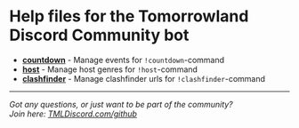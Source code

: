# Help files for the Tomorrowland Discord Community bot

- [**countdown**](countdown) - Manage events for `!countdown`-command
- [**host**](host) - Manage host genres for `!host`-command
- [**clashfinder**](clashfinder) - Manage clashfinder urls for `!clashfinder`-command


---

*Got any questions, or just want to be part of the community?  
Join here: [TMLDiscord.com/github](https://TMLDiscord.com/github)*
